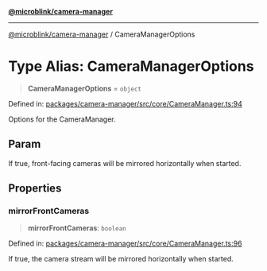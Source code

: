 [**@microblink/camera-manager**](../README.md)

---

[@microblink/camera-manager](../README.md) / CameraManagerOptions

# Type Alias: CameraManagerOptions

> **CameraManagerOptions** = `object`

Defined in: [packages/camera-manager/src/core/CameraManager.ts:94](https://github.com/BlinkID/blinkid-web/blob/main/packages/camera-manager/src/core/CameraManager.ts)

Options for the CameraManager.

## Param

If true, front-facing cameras will be mirrored horizontally when started.

## Properties

### mirrorFrontCameras

> **mirrorFrontCameras**: `boolean`

Defined in: [packages/camera-manager/src/core/CameraManager.ts:96](https://github.com/BlinkID/blinkid-web/blob/main/packages/camera-manager/src/core/CameraManager.ts)

If true, the camera stream will be mirrored horizontally when started.

